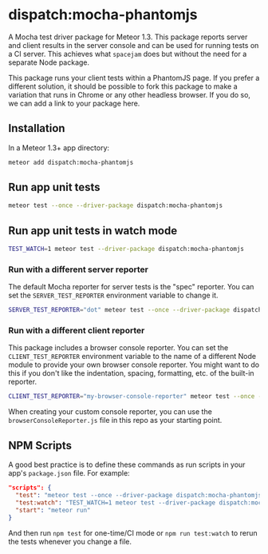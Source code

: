 # dispatch:mocha-phantomjs

A Mocha test driver package for Meteor 1.3. This package reports server and client results in the server console and can be used for running tests on a CI server. This achieves what `spacejam` does but without the need for a separate Node package.

This package runs your client tests within a PhantomJS page. If you prefer a different solution, it should be possible to fork this package to make a variation that runs in Chrome or any other headless browser. If you do so, we can add a link to your package here.

## Installation

In a Meteor 1.3+ app directory:

```bash
meteor add dispatch:mocha-phantomjs
```

## Run app unit tests

```bash
meteor test --once --driver-package dispatch:mocha-phantomjs
```

## Run app unit tests in watch mode

```bash
TEST_WATCH=1 meteor test --driver-package dispatch:mocha-phantomjs
```

### Run with a different server reporter

The default Mocha reporter for server tests is the "spec" reporter. You can set the `SERVER_TEST_REPORTER` environment variable to change it.

```bash
SERVER_TEST_REPORTER="dot" meteor test --once --driver-package dispatch:mocha-phantomjs
```

### Run with a different client reporter

This package includes a browser console reporter. You can set the `CLIENT_TEST_REPORTER` environment variable to the name of a different Node module to provide your own browser console reporter. You might want to do this if you don't like the indentation, spacing, formatting, etc. of the built-in reporter.

```bash
CLIENT_TEST_REPORTER="my-browser-console-reporter" meteor test --once --driver-package dispatch:mocha-phantomjs
```

When creating your custom console reporter, you can use the `browserConsoleReporter.js` file in this repo as your starting point.

## NPM Scripts

A good best practice is to define these commands as run scripts in your app's `package.json` file. For example:

```json
"scripts": {
  "test": "meteor test --once --driver-package dispatch:mocha-phantomjs",
  "test:watch": "TEST_WATCH=1 meteor test --driver-package dispatch:mocha-phantomjs",
  "start": "meteor run"
}
```

And then run `npm test` for one-time/CI mode or `npm run test:watch` to rerun the tests whenever you change a file.
